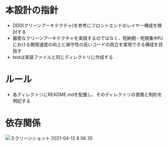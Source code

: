 # 本設計の指針
- DDD(クリーンアーキテクチャ)を参考にフロントエンドのレイヤー構成を検討する
- 厳密なクリーンアーキテクチャを実践するのではなく、短納期・短期集中PJにおける開発速度の向上と保守性の高いコードの両立を実現できる構成を目指す
- testは実装ファイルと同じディレクトリに作成する

# ルール
- 各ディレクトリにREADME.mdを配置し、そのディレクトリの責務と制約を明記する

# 依存関係

![スクリーンショット 2021-04-12 8 06 35](https://user-images.githubusercontent.com/29055497/114324609-0652ef00-9b66-11eb-849d-5c9acf1cd5a8.png)


